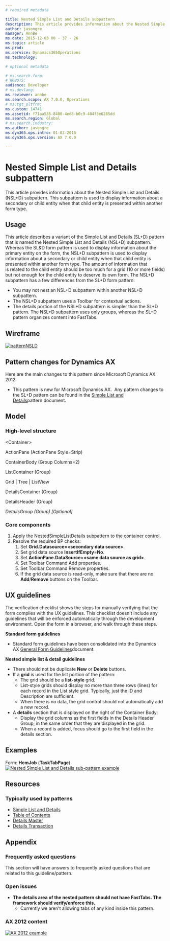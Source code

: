 ```yaml
---
# required metadata

title: Nested Simple List and Details subpattern
description: This article provides information about the Nested Simple List and Details (NSL+D) subpattern. This subpattern is used to display information about a secondary or child entity when that child entity is presented within another form type.
author: jasongre
manager: AnnBe
ms.date: 2015-12-03 00 - 37 - 26
ms.topic: article
ms.prod: 
ms.service: Dynamics365Operations
ms.technology: 

# optional metadata

# ms.search.form: 
# ROBOTS: 
audience: Developer
# ms.devlang: 
ms.reviewer: annbe
ms.search.scope: AX 7.0.0, Operations
# ms.tgt_pltfrm: 
ms.custom: 14741
ms.assetid: f71aa535-8480-4ed8-b0c9-404f3e6285dd
ms.search.region: Global
# ms.search.industry: 
ms.author: jasongre
ms.dyn365.ops.intro: 01-02-2016
ms.dyn365.ops.version: AX 7.0.0

---
```


# Nested Simple List and Details subpattern

This article provides information about the Nested Simple List and Details (NSL+D) subpattern. This subpattern is used to display information about a secondary or child entity when that child entity is presented within another form type.

Usage
-----

This article describes a variant of the Simple List and Details (SL+D) pattern that is named the Nested Simple List and Details (NSL+D) subpattern. Whereas the SL&D form pattern is used to display information about the primary entity on the form, the NSL+D subpattern is used to display information about a secondary or child entity when that child entity is presented within another form type. The amount of information that is related to the child entity should be too much for a grid (10 or more fields) but not enough for the child entity to deserve its own form. The NSL+D subpattern has a few differences from the SL+D form pattern:

-   You may not nest an NSL+D subpattern within another NSL+D subpattern.
-   The NSL+D subpattern uses a Toolbar for contextual actions.
-   The details portion of the NSL+D subpattern is simpler than the SL+D pattern. The NSL+D subpattern uses only groups, whereas the SL+D pattern organizes content into FastTabs.

## Wireframe
[![patternNSLD](./media/patternnsld.png)](./media/patternnsld.png)[](./media/nestedsimplelistanddetails1.png)

## Pattern changes for Dynamics AX
Here are the main changes to this pattern since Microsoft Dynamics AX 2012:

-   This pattern is new for Microsoft Dynamics AX.  Any pattern changes to the SL+D pattern can be found in the [Simple List and Details](simple-list-details-form-pattern.md)pattern document.

## Model
### High-level structure

&lt;Container&gt;

ActionPane (ActionPane Style=Strip)

ContainerBody (Group Columns=2)

ListContainer (Group)

Grid | Tree | ListView

DetailsContainer (Group)

DetailsHeader (Group)

*DetailsGroup (Group) \[Optional\]*

### Core components

1.  Apply the NestedSimpleListDetails subpattern to the container control.
2.  Resolve the required BP checks:
    1.  Set **Grid.Datasource=&lt;secondary data source&gt;**.
    2.  Set grid data source **InsertIfEmpty**=**No**.
    3.  Set **ActionPane.DataSource**=**&lt;same data source as grid&gt;**.
    4.  Set Toolbar Command Add properties.
    5.  Set Toolbar Command Remove properties.
    6.  If the grid data source is read-only, make sure that there are no **Add**/**Remove** buttons on the Toolbar.

## UX guidelines
The verification checklist shows the steps for manually verifying that the form complies with the UX guidelines. This checklist doesn't include any guidelines that will be enforced automatically through the development environment. Open the form in a browser, and walk through these steps.

**Standard form guidelines**

-   Standard form guidelines have been consolidated into the Dynamics AX [General Form Guidelines](general-form-guidelines.md)document.

**Nested simple list & detail guidelines**

-   There should not be duplicate **New** or **Delete** buttons.
-   If a **grid** is used for the list portion of the pattern:
    -   The grid should be a **list-style** grid.
    -   List-style grids should display no more than three rows (lines) for each record in the List style grid. Typically, just the ID and Description are sufficient.
    -   When there is no data, the grid control should not automatically add a new record.
-   A **details** section that is displayed on the right of the Container Body:
    -   Display the grid columns as the first fields in the Details Header Group, in the same order that they are displayed in the grid.
    -   When a record is added, focus should go to the first field in the details section.

## Examples
Form: **HcmJob** (**TaskTabPage**) [![Nested Simple List and Details sub-pattern example](./media/nestedsimplelistanddetails2.png)](./media/nestedsimplelistanddetails2.png)

## Resources
### Typically used by patterns

-   [Simple List and Details](simple-list-details-form-pattern.md)
-   [Table of Contents](table-of-contents-form-pattern.md)
-   [Details Master](details-master-form-pattern.md)
-   [Details Transaction](details-transaction-form-pattern.md)

## Appendix
### Frequently asked questions

This section will have answers to frequently asked questions that are related to this guideline/pattern.

### Open issues

-   **The details area of the nested pattern should not have FastTabs. The framework should verify/enforce this.**
    -   Currently we aren't allowing tabs of any kind inside this pattern.

### AX 2012 content

[![AX 2012 example](./media/nestedsimplelistanddetails3.png)](./media/nestedsimplelistanddetails3.png)

